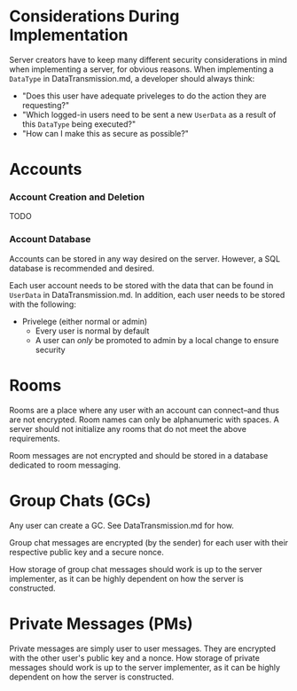 # Considerations During Implementation
Server creators have to keep many different security considerations in mind when implementing a server, for obvious reasons. When implementing a `DataType` in DataTransmission.md, a developer should always think:
* "Does this user have adequate priveleges to do the action they are requesting?"
* "Which logged-in users need to be sent a new `UserData` as a result of this `DataType` being executed?"
* "How can I make this as secure as possible?"

# Accounts
### Account Creation and Deletion
TODO

### Account Database
Accounts can be stored in any way desired on the server. However, a SQL database is recommended and desired.

Each user account needs to be stored with the data that can be found in `UserData` in DataTransmission.md.
In addition, each user needs to be stored with the following:
* Privelege (either normal or admin)
  * Every user is normal by default
  * A user can *only* be promoted to admin by a local change to ensure security

# Rooms
Rooms are a place where any user with an account can connect–and thus are not encrypted. Room names can only be alphanumeric with spaces. A server should not initialize any rooms that do not meet the above requirements.

Room messages are not encrypted and should be stored in a database dedicated to room messaging.

# Group Chats (GCs)
Any user can create a GC. See DataTransmission.md for how.

Group chat messages are encrypted (by the sender) for each user with their respective public key and a secure nonce.

How storage of group chat messages should work is up to the server implementer, as it can be highly dependent on how the server is constructed.

# Private Messages (PMs)
Private messages are simply user to user messages. They are encrypted with the other user's public key and a nonce. How storage of private messages should work is up to the server implementer, as it can be highly dependent on how the server is constructed.

